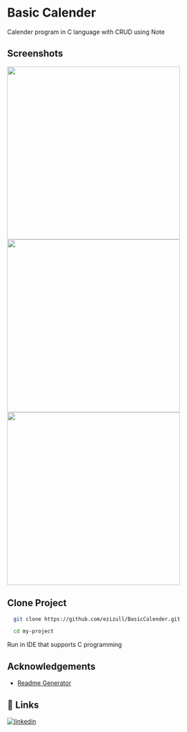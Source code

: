 
# Basic Calender 

Calender program in C language with CRUD using Note


## Screenshots
<p float="left">
<img src="https://user-images.githubusercontent.com/71552760/178142981-11e49816-73ba-4be6-99ca-311853b8a19a.png" height="400"/>
<img src="https://user-images.githubusercontent.com/71552760/178142988-12eebd3f-6aee-4106-9074-4463275ae9b6.png" height="400"/>
<img src="https://user-images.githubusercontent.com/71552760/178142993-50a29f74-63b5-405d-8088-961348954cc4.png" height="400"/>
</p>

## Clone Project


```bash
  git clone https://github.com/ezizull/BasicCalender.git
```

```bash
  cd my-project
```

Run in IDE that supports C programming

## Acknowledgements
 - [Readme Generator](https://readme.so/id)



## 🔗 Links
[![linkedin](https://img.shields.io/badge/linkedin-0A66C2?style=for-the-badge&logo=linkedin&logoColor=white)](https://www.linkedin.com/in/ezizul/)

